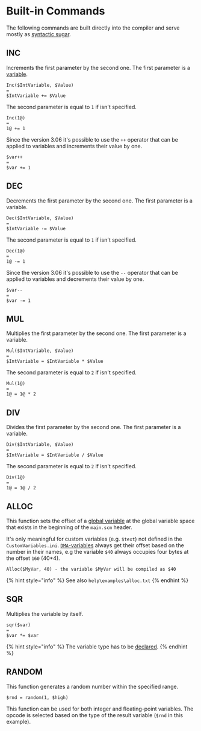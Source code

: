 # Built-in Commands

The following commands are built directly into the compiler and serve mostly as [syntactic sugar](https://en.wikipedia.org/wiki/Syntactic_sugar).

## INC

Increments the first parameter by the second one. The first parameter is a [variable](variables.md).

```text
Inc($IntVariable, $Value)
=
$IntVariable += $Value
```

The second parameter is equal to `1` if isn't specified.

```text
Inc(1@)
=
1@ += 1
```

Since the version 3.06 it's possible to use the `++` operator that can be applied to variables and increments their value by one.

```text
$var++
=
$var += 1
```

## DEC

Decrements the first parameter by the second one. The first parameter is a variable.

```text
Dec($IntVariable, $Value)
=
$IntVariable -= $Value
```

The second parameter is equal to `1` if isn't specified.

```text
Dec(1@)
=
1@ -= 1
```

Since the version 3.06 it's possible to use the `--` operator that can be applied to variables and decrements their value by one.

```text
$var--
=
$var -= 1
```

## MUL

Multiplies the first parameter by the second one. The first parameter is a variable.

```text
Mul($IntVariable, $Value)
=
$IntVariable = $IntVariable * $Value
```

The second parameter is equal to `2` if isn't specified.

```text
Mul(1@)
=
1@ = 1@ * 2
```

## DIV

Divides the first parameter by the second one. The first parameter is a variable.

```text
Div($IntVariable, $Value)
=
$IntVariable = $IntVariable / $Value
```

The second parameter is equal to `2` if isn't specified.

```text
Div(1@)
=
1@ = 1@ / 2
```

## ALLOC 

This function sets the offset of a [global variable](variables.md#global-variables) at the global variable space that exists in the beginning of the `main.scm` header.

It's only meaningful for custom variables \(e.g. `$text`\) not defined in the `CustomVariables.ini`. [`DMA`-variables](variables.md#global-variables) always get their offset based on the number in their names, e.g the variable `$40` always occupies four bytes at the offset `160` \(40\*4\).

```text
Alloc($MyVar, 40) - the variable $MyVar will be compiled as $40
```

{% hint style="info" %}
See also `help\examples\alloc.txt`
{% endhint %}

## SQR

Multiplies the variable by itself.

```text
sqr($var) 
=
$var *= $var
```

{% hint style="info" %}
The variable type has to be [declared](variables.md#var-end-construct).
{% endhint %}

## RANDOM

This function generates a random number within the specified range.

```text
$rnd = random(1, $high)
```

This function can be used for both integer and floating-point variables. The opcode is selected based on the type of the result variable \(`$rnd` in this example\).

